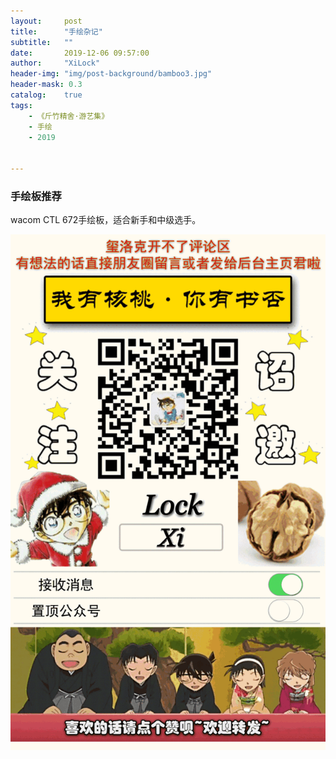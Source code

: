 ```yaml
---
layout:     post
title:      "手绘杂记"
subtitle:   ""
date:       2019-12-06 09:57:00
author:     "XiLock"
header-img: "img/post-background/bamboo3.jpg"
header-mask: 0.3
catalog:    true
tags:
    - 《斤竹精舍·游艺集》
    - 手绘
    - 2019


---
```


### 手绘板推荐
wacom CTL 672手绘板，适合新手和中级选手。


![](/img/wc-tail.GIF)
